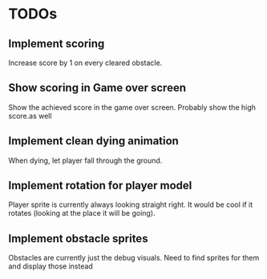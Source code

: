 # TODOs

## Implement scoring
Increase score by 1 on every cleared obstacle.

## Show scoring in Game over screen
Show the achieved score in the game over screen. Probably show the high score.as well

## Implement clean dying animation
When dying, let player fall through the ground.

## Implement rotation for player model
Player sprite is currently always looking straight right. It would be cool if it rotates (looking at the place it will be going).

## Implement obstacle sprites
Obstacles are currently just the debug visuals. Need to find sprites for them and display those instead